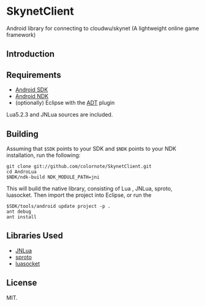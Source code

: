 SkynetClient
============

Android library for connecting to cloudwu/skynet (A lightweight online game framework) 

## Introduction



## Requirements


* [Android SDK](http://developer.android.com/sdk/index.html)
* [Android NDK](http://developer.android.com/sdk/ndk/index.html)
* (optionally) Eclipse with the [ADT](http://developer.android.com/sdk/eclipse-adt.html) plugin

Lua5.2.3 and JNLua sources are included.

Building
--------

Assuming that `$SDK` points to your SDK and `$NDK` points to your NDK installation, run the following:

    git clone git://github.com/colornote/SkynetClient.git
    cd AndroLua
    $NDK/ndk-build NDK_MODULE_PATH=jni

This will build the native library, consisting of Lua , JNLua, sproto, luasocket. Then import the project into Eclipse, or run the  

    $SDK/tools/android update project -p .
    ant debug
    ant install


## Libraries Used

* [JNLua](https://code.google.com/p/jnlua/ )
* [sproto](https://github.com/cloudwu/sproto )
* [luasocket](https://github.com/diegonehab/luasocket )  


## License

MIT.  

